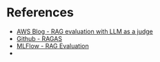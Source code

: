 # References

- [AWS Blog - RAG evaluation with LLM as a judge](https://aws.amazon.com/fr/blogs/aws/new-rag-evaluation-and-llm-as-a-judge-capabilities-in-amazon-bedrock/)
- [Github - RAGAS](https://github.com/explodinggradients/ragas)
- [MLFlow - RAG Evaluation](https://mlflow.org/docs/latest/llms/llm-evaluate/notebooks/rag-evaluation.html)
- 